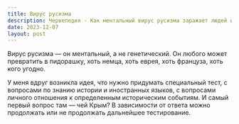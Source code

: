 ```yaml
---
title: Вирус русизма
description: Червепедия - Как ментальный вирус русизма заражает людей и идея теста на его выявление.
date: 2023-12-07
layout: post
---
```


<p>Вирус русизма — он ментальный, а не генетический. Он любого может превратить в пидорашку, хоть немца, хоть еврея, хоть француза, хоть кого угодно.</p>

<p>У меня вдруг возникла идея, что нужно придумать специальный тест, с вопросами по знанию истории и иностранных языков, с вопросами личного отношения к определенным историческим событиям. И самый первый вопрос там — чей Крым? В зависимости от ответа можно продолжать или не продолжать дальнейшее тестирование.</p>